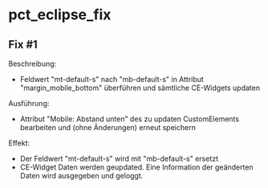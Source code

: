 pct_eclipse_fix
======================

Fix #1
---

Beschreibung:
- Feldwert "mt-default-s" nach "mb-default-s" in Attribut "margin_mobile_bottom" überführen und sämtliche CE-Widgets updaten

Ausführung:
- Attribut "Mobile: Abstand unten" des zu updaten CustomElements bearbeiten und (ohne Änderungen) erneut speichern

Effekt:
- Der Feldwert "mt-default-s" wird mit "mb-default-s" ersetzt
- CE-Widget Daten werden geupdated. Eine Information der geänderten Daten wird ausgegeben und geloggt.